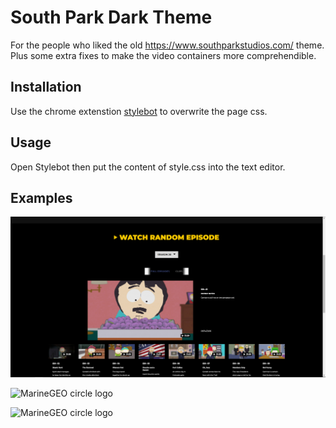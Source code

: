 # South Park Dark Theme

For the people who liked the old https://www.southparkstudios.com/ theme. Plus some extra fixes to make the video containers more comprehendible.

## Installation

Use the chrome extenstion [stylebot](https://chrome.google.com/webstore/detail/stylebot/oiaejidbmkiecgbjeifoejpgmdaleoha) to overwrite the page css.

## Usage

Open Stylebot then put the content of style.css into the text editor.

## Examples

![MarineGEO circle logo](/1.png)

![MarineGEO circle logo](https://encrypted-tbn0.gstatic.com/images?q=tbn:ANd9GcS0vGFyftkpozTQWmX1gWA0QBBJC3DRFsOOZm0MWuuyg4otzOWurNEsJp1GcBBA9SIinso&usqp=CAU)

![MarineGEO circle logo](https://encrypted-tbn0.gstatic.com/images?q=tbn:ANd9GcS0vGFyftkpozTQWmX1gWA0QBBJC3DRFsOOZm0MWuuyg4otzOWurNEsJp1GcBBA9SIinso&usqp=CAU)
